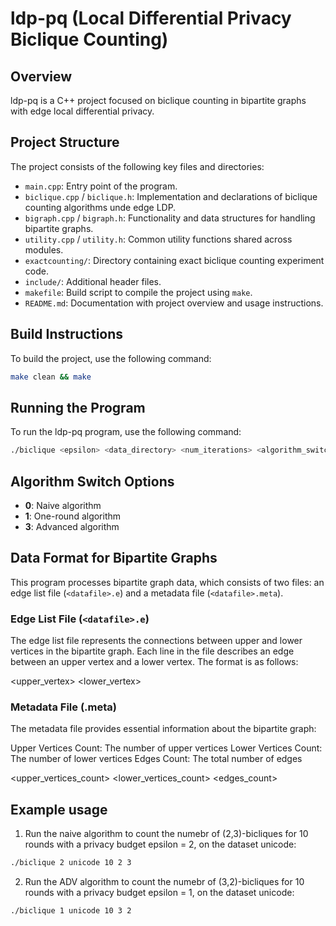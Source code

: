 # ldp-pq (Local Differential Privacy Biclique Counting)

## Overview

ldp-pq is a C++ project focused on biclique counting in bipartite graphs with edge local differential privacy.


## Project Structure

The project consists of the following key files and directories:

- `main.cpp`: Entry point of the program.
- `biclique.cpp` / `biclique.h`: Implementation and declarations of biclique counting algorithms unde edge LDP. 
- `bigraph.cpp` / `bigraph.h`: Functionality and data structures for handling bipartite graphs.
- `utility.cpp` / `utility.h`: Common utility functions shared across modules.
- `exactcounting/`: Directory containing exact biclique counting experiment code.
- `include/`: Additional header files.
- `makefile`: Build script to compile the project using `make`.
- `README.md`: Documentation with project overview and usage instructions.

## Build Instructions

To build the project, use the following command:

```bash
make clean && make 
```

## Running the Program

To run the ldp-pq program, use the following command:

```bash
./biclique <epsilon> <data_directory> <num_iterations> <algorithm_switch> <p> <q>
```


## Algorithm Switch Options

- **0**: Naive algorithm
- **1**: One-round algorithm
- **3**: Advanced algorithm


## Data Format for Bipartite Graphs

This program processes bipartite graph data, which consists of two files: an edge list file (`<datafile>.e`) and a metadata file (`<datafile>.meta`).

### Edge List File (`<datafile>.e`)

The edge list file represents the connections between upper and lower vertices in the bipartite graph. Each line in the file describes an edge between an upper vertex and a lower vertex. The format is as follows:

<upper_vertex> <lower_vertex>

### Metadata File (<datafile>.meta)
The metadata file provides essential information about the bipartite graph:

Upper Vertices Count: The number of upper vertices 
Lower Vertices Count: The number of lower vertices 
Edges Count: The total number of edges 

<upper_vertices_count>
<lower_vertices_count>
<edges_count>

## Example usage

1. Run the naive algorithm to count the numebr of (2,3)-bicliques for 10 rounds with a privacy budget epsilon = 2, on the dataset unicode:  
```bash
./biclique 2 unicode 10 2 3 
```

2. Run the ADV algorithm to count the numebr of (3,2)-bicliques for 10 rounds with a privacy budget epsilon = 1, on the dataset unicode:  
```bash
./biclique 1 unicode 10 3 2 
```
